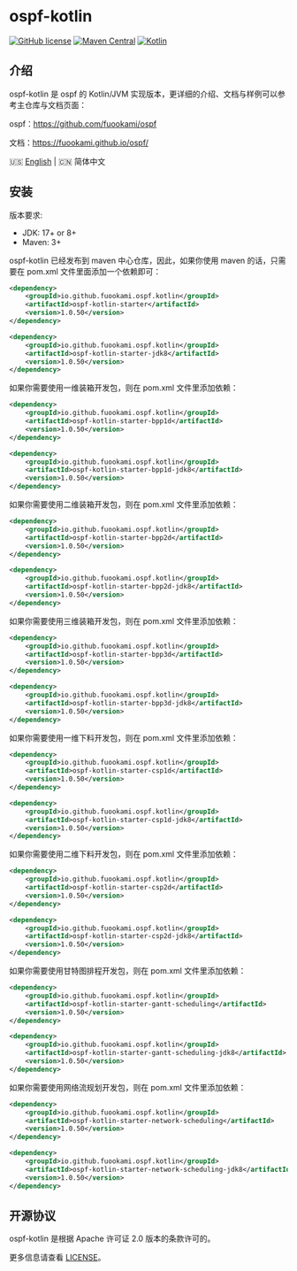 # ospf-kotlin

[![GitHub license](https://img.shields.io/badge/license-Apache%20License%202.0-green.svg?style=flat)](http://www.apache.org/licenses/LICENSE-2.0)
[![Maven Central](https://img.shields.io/maven-central/v/io.github.fuookami.ospf.kotlin/ospf-kotlin)](https://mvnrepository.com/artifact/io.github.fuookami.ospf.kotlin/ospf-kotlin)
[![Kotlin](https://img.shields.io/badge/kotlin-1.9.24-yellow.svg?logo=kotlin)](http://kotlinlang.org)

## 介绍

ospf-kotlin 是 ospf 的 Kotlin/JVM 实现版本，更详细的介绍、文档与样例可以参考主仓库与文档页面：

ospf：https://github.com/fuookami/ospf

文档：https://fuookami.github.io/ospf/

:us: [English](README.md) | :cn: 简体中文

## 安装

版本要求:

* JDK: 17+ or 8+
* Maven: 3+

ospf-kotlin 已经发布到 maven 中心仓库，因此，如果你使用 maven 的话，只需要在 pom.xml 文件里面添加一个依赖即可：

```xml
<dependency>
    <groupId>io.github.fuookami.ospf.kotlin</groupId>
    <artifactId>ospf-kotlin-starter</artifactId>
    <version>1.0.50</version>
</dependency>

<dependency>
    <groupId>io.github.fuookami.ospf.kotlin</groupId>
    <artifactId>ospf-kotlin-starter-jdk8</artifactId>
    <version>1.0.50</version>
</dependency>
```

如果你需要使用一维装箱开发包，则在 pom.xml 文件里添加依赖：

```xml
<dependency>
    <groupId>io.github.fuookami.ospf.kotlin</groupId>
    <artifactId>ospf-kotlin-starter-bpp1d</artifactId>
    <version>1.0.50</version>
</dependency>

<dependency>
    <groupId>io.github.fuookami.ospf.kotlin</groupId>
    <artifactId>ospf-kotlin-starter-bpp1d-jdk8</artifactId>
    <version>1.0.50</version>
</dependency>
```

如果你需要使用二维装箱开发包，则在 pom.xml 文件里添加依赖：

```xml
<dependency>
    <groupId>io.github.fuookami.ospf.kotlin</groupId>
    <artifactId>ospf-kotlin-starter-bpp2d</artifactId>
    <version>1.0.50</version>
</dependency>

<dependency>
    <groupId>io.github.fuookami.ospf.kotlin</groupId>
    <artifactId>ospf-kotlin-starter-bpp2d-jdk8</artifactId>
    <version>1.0.50</version>
</dependency>
```

如果你需要使用三维装箱开发包，则在 pom.xml 文件里添加依赖：

```xml
<dependency>
    <groupId>io.github.fuookami.ospf.kotlin</groupId>
    <artifactId>ospf-kotlin-starter-bpp3d</artifactId>
    <version>1.0.50</version>
</dependency>

<dependency>
    <groupId>io.github.fuookami.ospf.kotlin</groupId>
    <artifactId>ospf-kotlin-starter-bpp3d-jdk8</artifactId>
    <version>1.0.50</version>
</dependency>
```

如果你需要使用一维下料开发包，则在 pom.xml 文件里添加依赖：

```xml
<dependency>
    <groupId>io.github.fuookami.ospf.kotlin</groupId>
    <artifactId>ospf-kotlin-starter-csp1d</artifactId>
    <version>1.0.50</version>
</dependency>

<dependency>
    <groupId>io.github.fuookami.ospf.kotlin</groupId>
    <artifactId>ospf-kotlin-starter-csp1d-jdk8</artifactId>
    <version>1.0.50</version>
</dependency>
```

如果你需要使用二维下料开发包，则在 pom.xml 文件里添加依赖：

```xml
<dependency>
    <groupId>io.github.fuookami.ospf.kotlin</groupId>
    <artifactId>ospf-kotlin-starter-csp2d</artifactId>
    <version>1.0.50</version>
</dependency>

<dependency>
    <groupId>io.github.fuookami.ospf.kotlin</groupId>
    <artifactId>ospf-kotlin-starter-csp2d-jdk8</artifactId>
    <version>1.0.50</version>
</dependency>
```

如果你需要使用甘特图排程开发包，则在 pom.xml 文件里添加依赖：

```xml
<dependency>
    <groupId>io.github.fuookami.ospf.kotlin</groupId>
    <artifactId>ospf-kotlin-starter-gantt-scheduling</artifactId>
    <version>1.0.50</version>
</dependency>

<dependency>
    <groupId>io.github.fuookami.ospf.kotlin</groupId>
    <artifactId>ospf-kotlin-starter-gantt-scheduling-jdk8</artifactId>
    <version>1.0.50</version>
</dependency>
```

如果你需要使用网络流规划开发包，则在 pom.xml 文件里添加依赖：

```xml
<dependency>
    <groupId>io.github.fuookami.ospf.kotlin</groupId>
    <artifactId>ospf-kotlin-starter-network-scheduling</artifactId>
    <version>1.0.50</version>
</dependency>

<dependency>
    <groupId>io.github.fuookami.ospf.kotlin</groupId>
    <artifactId>ospf-kotlin-starter-network-scheduling-jdk8</artifactId>
    <version>1.0.50</version>
</dependency>
```

## 开源协议

ospf-kotlin 是根据 Apache 许可证 2.0 版本的条款许可的。

更多信息请查看 [LICENSE](LICENSE)。

